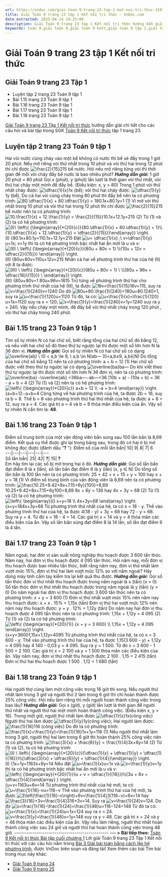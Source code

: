```yaml
---
url: https://vndoc.com/giai-toan-9-trang-23-tap-1-ket-noi-tri-thuc-319187
title: Giải Toán 9 trang 23 tập 1 Kết nối tri thức - VnDoc.com
date_extracted: 2025-04-14 19:25:00
description: Giải Toán 9 trang 23 tập 1 Kết nối tri thức hướng dẫn giải chi tiết các câu hỏi và bài tập trong SGK Toán 9 Kết nối tri thức tập 1.
keywords: toán 9,giải toán 9,giải toán 9 kntt,giải toán 9 tập 1,giải toán 9 kết nối tri thức,toán 9 kết nối tri thức,toán 9 kết nối tri thức tập 1,Toán 9 Kết nối tri thức Bài 3,giải Toán 9 Kết nối tri thức Bài 3,Giải bài toán bằng cách lập hệ phương trình,giải toán 9 kntt trang 23,toán 9 kết nối tri thức tập 1 trang 23,Giải Toán 9 trang 23 tập 1,Giải Toán 9 trang 23 tập 1 kết nối tri thức
---
```


# Giải Toán 9 trang 23 tập 1 Kết nối tri thức
## Giải Toán 9 trang 23 Tập 1
  * Luyện tập 2 trang 23 Toán 9 tập 1
  * Bài 1.15 trang 23 Toán 9 tập 1
  * Bài 1.16 trang 23 Toán 9 tập 1
  * Bài 1.17 trang 23 Toán 9 tập 1
  * Bài 1.18 trang 23 Toán 9 tập 1

[Giải Toán 9 trang 23 Tập 1 Kết nối tri thức](<https://vndoc.com/giai-toan-9-trang-23-tap-1-ket-noi-tri-thuc-319187>) hướng dẫn giải chi tiết cho các câu hỏi và bài tập trong SGK [Toán 9 Kết nối tri thức](<https://vndoc.com/toan-9-ket-noi-tri-thuc>) tập 1 trang 23.
## Luyện tập 2 trang 23 Toán 9 tập 1
Hai vòi nước cùng chảy vào một bể không có nước thì bể sẽ đầy trong 1 giờ 20 phút. Nếu mở riêng vòi thứ nhất trong 10 phút và vòi thứ hai trong 12 phút thì chỉ được ![\\frac{2}{15}](https://i.vdoc.vn/data/image/blank.png)215 bể nước. Hỏi nếu mở riêng từng vòi thì thời gian để mỗi vòi chảy đầy bể nước là bao nhiêu phút?
_**Hướng dẫn giải:**_
1 giờ 20 phút = 80 phút
Gọi x \(phút\), y \(phút\) lần lượt là thời gian vòi thứ nhất, vòi thứ hai chảy một mình để đầy bể.
\(Điều kiện: x, y > 80\)
Trong 1 phút vòi thứ nhất chảy được: ![\\dfrac{1}{x}](https://i.vdoc.vn/data/image/blank.png)1x \(bể\); vòi thứ hai chảy được: ![\\dfrac{1}{y}](https://i.vdoc.vn/data/image/blank.png)1y \(bể\).
Do cả hai vòi cùng chảy trong 80 phút thì đầy bể nên ta có phương trình:
![80.\\dfrac{1}{x} + 80.\\dfrac{1}{y} = 1](https://i.vdoc.vn/data/image/blank.png)80.1x+80.1y=1 \(1\)
Vì mở vòi thứ nhất trong 10 phút và vòi thứ hai trong 12 phút thì chỉ được ![\\frac{2}{15}](https://i.vdoc.vn/data/image/blank.png)215 bể nước nên ta có phương trình:
![10.\\frac{1}{x} + 12.\\frac{1}{y} = \\frac{2}{{15}}](https://i.vdoc.vn/data/image/blank.png)10.1x+12.1y=215 \(2\)
Từ \(1\) và \(2\) ta có hệ phương trình: ![\(I\)\\ \\left\\{ {\\begin{array}{*{20}{c}}{80.\\dfrac{1}{x} + 80.\\dfrac{1}{y} = 1}\\\\{10.\\dfrac{1}{x} + 12.\\dfrac{1}{y} = \\dfrac{2}{{15}}}\\end{array}} \\right.](https://i.vdoc.vn/data/image/blank.png)\(I\) \{80.1x+80.1y=110.1x+12.1y=215
Đặt ![u= \\dfrac{1}{x} ;\\ v=\\dfrac{1}{y}](https://i.vdoc.vn/data/image/blank.png)u=1x; v=1y thì ta có hệ phương trình bậc nhất hai ẩn mới là u và v:
![\(II\) \\ \\left\\{ {\\begin{array}{*{20}{c}}{80u + 80v = 1}  \\\\{10u + 12v = \\dfrac{2}{{15}}}  \\end{array}} \\right.](https://i.vdoc.vn/data/image/blank.png)\(II\) \{80u+80v=110u+12v=215
Nhân cả hai vế phương trình thứ hai của hệ \(II\) với 8 ta được:
![\(III\) \\ \\left\\{ {\\begin{array}{*{20}{c}}{80u + 80v = 1} \\  \\\\{80u + 96v = \\dfrac{16}{{15}}} \\  \\end{array}} \\right.](https://i.vdoc.vn/data/image/blank.png)\(III\) \{80u+80v=1 80u+96v=1615
Trừ từng vế phương trình thứ hai cho phương trình thứ nhất của hệ \(III\), ta được
![16v=\\frac{1}{15}](https://i.vdoc.vn/data/image/blank.png)16v=115, suy ra ![v=\\frac{1}{240}](https://i.vdoc.vn/data/image/blank.png)v=1240
Do đó ![80u+80.\\frac{1}{240}=1](https://i.vdoc.vn/data/image/blank.png)80u+80.1240=1, suy ra ![u=\\frac{1}{120}](https://i.vdoc.vn/data/image/blank.png)u=1120
Từ đó, ta có:
![u=\\frac{1}{x}=\\frac{1}{120}](https://i.vdoc.vn/data/image/blank.png)u=1x=1120 suy ra x = 120;
![v=\\frac{1}{y}=\\frac{1}{240}](https://i.vdoc.vn/data/image/blank.png)v=1y=1240 suy ra y = 240.
Vậy nếu chảy một mình, để đầy bể vòi thứ nhất chảy trong 120 phút , vòi thứ hai chảy trong 240 phút.
## Bài 1.15 trang 23 Toán 9 tập 1
Tìm số tự nhiên N có hai chữ số, biết rằng tổng của hai chữ số đó bằng 12, và nếu viết hai chữ số đó theo thứ tự ngược lại thì được một số lớn hơn N là 36 đơn vị.
_**Hướng dẫn giải:**_
Gọi số tự nhiên N có hai chữ số có dạng ![\\overline{ab} \\  \(0 < a,b \\le 9, \\ a,b \\in N\)](https://i.vdoc.vn/data/image/blank.png)ab― \(0<a,b≤9, a,b∈N\)
Do tổng của hai chữ số bằng 12 nên ta có phương trình:
a + b = 12 \(1\)
Hai chữ số được viết theo thứ tự ngược lại có dạng ![\\overline{ba}](https://i.vdoc.vn/data/image/blank.png)ba―
Do khi viết theo thứ tự ngược lại thì được một số lớn hơn N 36 đơn vị, nên ta có phương trình:
![\\overline{ba} -\\overline{ab}  =36](https://i.vdoc.vn/data/image/blank.png)ba―−ab―=36
\(10b + a\) - \(10a + b\) = 36
\- a + b = 4 \(2\)
Từ \(1\) và \(2\) nên ta có hệ phương trình:
![\\left\\{ {\\begin{array}{*{20}{c}} a+b = 12  \\\\ -a + b=4  \\end{array}} \\right.](https://i.vdoc.vn/data/image/blank.png)\{a+b=12−a+b=4
Cộng từng vế hai phương trình của hệ, ta được 2b = 16, suy ra b = 8.
Thế b = 8 vào phương trình thứ hai thứ nhất của hệ, ta được a + 8 = 12, suy ra a = 4.
Các giá trị a = 4 và b = 8 thỏa mãn điều kiện của ẩn.
Vậy số tự nhiên N cần tìm là: **48**.
## Bài 1.16 trang 23 Toán 9 tập 1
Điểm số trung bình của một vận động viên bắn súng sau 100 lần bắn là 8,69 điểm. Kết quả cụ thể được ghi lại trong bảng sau, trong đó có hai ô bị mờ không đọc được \(đánh dấu “**?** ”\):
Điểm số của mỗi lần bắn| 10| 9| 8| 7| 6  
---|---|---|---|---|---  
Số lần bắn| 25| 42| **?**|  15| **?**  
Em hãy tìm lại các số bị mờ trong hai ô đó.
_**Hướng dẫn giải:**_
Gọi số lần bắn đạt điểm 8 là x \(lần\), số lần bắn đạt điểm 6 là y \(lần\) \(x, y ∈ N\)
Do tổng số lần bắn là 100 lần nên ta có phương trình:
25 + 42 + x + 15 + y = 100 hay x + y = 18 \(1\)
Vì điểm số trung bình của vận động viên là 8,69 nên ta có phương trình:
![\\frac{10.25+9.42+8x+7.15+6y}{100}=8,69](https://i.vdoc.vn/data/image/blank.png)10.25+9.42+8x+7.15+6y100=8,69
8x + 6y = 136
hay 4x + 3y = 68 \(2\)
Từ \(1\) và \(2\) ta có hệ phương trình:
![\\left\\{ \\begin{array}{l} x+y=18    \\\\ 4x+3y=68  \\end{array} \\right.](https://i.vdoc.vn/data/image/blank.png)\{x+y=184x+3y=68
Từ phương trình thứ nhất của hệ, ta có x = 18 - y.
Thế vào phương trình thứ hai của hệ, ta được
4\(18 - y\) + 3y = 68 hay 72 - y = 68. Suy ra y = 4.
Từ đó x = 18 - 4 = 14.
Các giá trị x = 14 và y = 4 thỏa mãn các điều kiện của ẩn.
Vậy số lần bắn súng đạt điểm 8 là 14 lần, số lần đạt điểm 6 là 4 lần.
## Bài 1.17 trang 23 Toán 9 tập 1
Năm ngoái, hai đơn vị sản xuất nông nghiệp thu hoạch được 3 600 tấn thóc. Năm nay, hai đơn vị thu hoạch được 4 095 tấn thóc. Hỏi năm nay, mỗi đơn vị thu hoạch được bao nhiêu tấn thóc, biết rằng năm nay, đơn vị thứ nhất làm vượt mức 15%, đơn vị thứ hai làm vượt mức 12% so với năm ngoái?
Hãy dùng máy tính cầm tay kiểm tra lại kết quả thu được.
_**Hướng dẫn giải:**_
Gọi số tấn thóc đơn vị thứ nhất thu hoạch được trong năm ngoái là x \(tấn\) \(x > 0\)
Số tấn thóc đơn vị thứ nhất thu hoạch được trong năm ngoái là y \(tấn\) \(y > 0\)
Do năm ngoái hai đơn vị thu hoạch được 3 600 tấn thóc nên ta có phương trình:
x + y = 3 600 \(1\)
Đơn vị thứ nhất vượt mức 15% nên năm nay thu hoạch được: x + x . 15% = 1,15x \(tấn\)
Đơn vị thứ hai vượt mức 12% nên năm nay thu hoạch được: y + y . 12% = 1,12y \(tấn\)
Do năm nay hai đơn vị thu hoạch được 4 095 tấn thóc nên ta có phương trình:
1,15x + 1,12y = 4 095 \(2\)
Từ \(1\) và \(2\) ta có hệ phương trình:
![\\left\\{ {\\begin{array}{*{20}{1}}  {x + y = 3 600} \\\\  1,15x + 1,12y = 4 095 \\end{array}} \\right.](https://i.vdoc.vn/data/image/blank.png)\{x+y=36001,15x+1,12y=4095
Từ phương trình thứ nhất của hệ, ta có x = 3 600 - y.
Thế vào phương trình thứ hai của hệ, ta được
1,15\(3 600 - y\) + 1,12y = 4 095 hay 4 140 - 0,03 y = 4 095. Suy ra y = 1 500.
Từ đó x = 3 600 - 1 500 = 2 100.
Các giá trị x = 2 100 và y = 1 500 thỏa mãn các điều kiện của ẩn.
Vậy năm nay, đơn vị thứ nhất thu hoạch được 2 100 . 1,15 = 2 415 \(tấn\)
Đơn vị thứ hai thu hoạch được 1 500 . 1,12 = 1 680 \(tấn\)
## Bài 1.18 trang 23 Toán 9 tập 1
Hai người thợ cùng làm một công việc trong 16 giờ thì xong. Nếu người thứ nhất làm trong 3 giờ và người thứ 2 làm trong 6 giờ thì chỉ hoàn thành được 25% công viêc. Hỏi nếu làm riêng thì mỗi người hoàn thành công việc trong bao lâu?
_**Hướng dẫn giải:**_
Gọi x \(giờ\), y \(giờ\) lần lượt là thời gian để người thứ nhất và người thứ hai một mình hoàn thành công việc. \(Điều kiện x, y > 16\).
Trong một giờ, người thứ nhất làm được ![\\dfrac{1}{x}](https://i.vdoc.vn/data/image/blank.png)1x\(công việc\)
Người thứ hai làm được ![\\dfrac{1}{y}](https://i.vdoc.vn/data/image/blank.png)1y\(công việc\);
Hai người làm được: ![\\frac{1}{16}](https://i.vdoc.vn/data/image/blank.png)116 \(công việc\)
Do đó ta có phương trình:
![\\frac{1}{x}+\\frac{1}{y}=\\frac{1}{16}](https://i.vdoc.vn/data/image/blank.png)1x+1y=116 \(1\)
Nếu người thứ nhất làm trong 3 giờ, người thứ hai làm trong 6 giờ thì hoàn thành 25% công việc nên ta có phương trình:
![\\frac{3}{x} + \\frac{6}{y} = \\frac{1}{4}](https://i.vdoc.vn/data/image/blank.png)3x+6y=14 \(2\)
Từ \(1\) và \(2\), ta có hệ phương trình: ![\(I\) \\ \\left\\{ {\\begin{array}{*{20}{c}}{\\dfrac{1}{x} + \\dfrac{1}{y} = \\dfrac{1}{{16}}}\\\\{\\dfrac{3}{x} + \\dfrac{6}{y} = \\dfrac{1}{4}}\\end{array}} \\right.](https://i.vdoc.vn/data/image/blank.png)\(I\) \{1x+1y=1163x+6y=14
Nếu đặt ![u=\\frac{1}{x}](https://i.vdoc.vn/data/image/blank.png)u=1x và ![v=\\frac{1}{y}](https://i.vdoc.vn/data/image/blank.png)v=1y thì ta có hệ phương trình bậc nhất hai ẩn mới là u và v:
![\\left\\{ {\\begin{array}{*{20}{1}}{u + v = \\dfrac{1}{{16}}}\\\\{3u + 6v = \\dfrac{1}{4}}\\end{array} }  \\right.](https://i.vdoc.vn/data/image/blank.png)\{u+v=1163u+6v=14
Từ phương trình thứ nhất của hệ mới, ta có ![u=\\frac{1}{16}-v](https://i.vdoc.vn/data/image/blank.png)u=116−v
Thế vào phương trình thứ hai của hệ mới, ta được
![3\\left\(\\frac{1}{16}-v\\right\)+6v=\\frac{1}{4}](https://i.vdoc.vn/data/image/blank.png)3\(116−v\)+6v=14 hay ![\\frac{3}{16}+3v=\\frac{1}{4}](https://i.vdoc.vn/data/image/blank.png)316+3v=14. Suy ra ![v=\\frac{1}{24}](https://i.vdoc.vn/data/image/blank.png)v=124.
Do đó ![u=\\frac{1}{16}-\\frac{1}{24}=\\frac{1}{48}](https://i.vdoc.vn/data/image/blank.png)u=116−124=148
Từ đó ta có:
![u=\\frac{1}{x}=\\frac{1}{24}](https://i.vdoc.vn/data/image/blank.png)u=1x=124 suy ra x = 24.
![v=\\frac{1}{y}=\\frac{1}{48}](https://i.vdoc.vn/data/image/blank.png)v=1y=148 suy ra y = 48.
Các giá trị x = 24 và y = 48 thỏa mãn các điều kiện của ẩn.
Vậy nếu làm riêng, người thứ nhất hoàn thành công việc sau 24 giờ và người thứ hai hoàn thành công việc trong 48 giờ.
\-----------------------------------------------
**\--- > Bài tiếp theo:** [Toán 9 Kết nối tri thức Bài tập cuối chương 1](<https://vndoc.com/toan-9-ket-noi-tri-thuc-bai-tap-cuoi-chuong-1-319499>)
Lời giải Toán 9 trang 23 Tập 1 Kết nối tri thức với các câu hỏi nằm trong [Bài 3 Giải bài toán bằng cách lập hệ phương trình](<https://vndoc.com/toan-9-ket-noi-tri-thuc-bai-3-giai-bai-toan-bang-cach-lap-he-phuong-trinh-319098>), được VnDoc biên soạn và đăng tải\!
Xem thêm các bài Tìm bài trong mục này khác:
  * [Giải Toán 9 trang 24](</giai-toan-9-trang-24-tap-1-ket-noi-tri-thuc-320335>)
  * [Giải Toán 9 trang 25](</giai-toan-9-trang-25-tap-1-ket-noi-tri-thuc-320337>)

